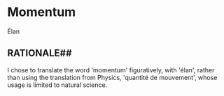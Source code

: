 # Momentum #

Élan

## RATIONALE##

I chose to translate the word 'momentum' figuratively, with 'élan',
rather than using the translation from Physics, 'quantité de mouvement',
whose usage is limited to natural science.

